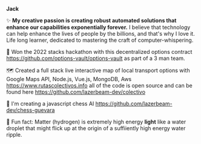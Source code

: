 <b>Jack</b> 

✨ <b>My creative passion is creating robust automated solutions that enhance our capabilities exponentially forever.</b> I believe that technology can help enhance the lives of people by the billions, and that's why I love it. Life long learner, dedicated to mastering the craft of computer-whispering.

  🥇 Won the 2022 stacks hackathon with this decentralized options contract https://github.com/options-vault/options-vault as part of a 3 man team.

  🗺️ Created a full stack live interactive map of local transport options with Google Maps API, Node.js, Vue.js, MongoDB, Aws  https://www.rutascolectivos.info all of the code is open source and can be found here https://github.com/lazerbeam-dev/colectivo

  🌾 I'm creating a javascript chess AI https://github.com/lazerbeam-dev/chess-guevara

  🌈 Fun fact: Matter (hydrogen) is extremely high energy <b>light</b> like a water droplet that might flick up at the origin of a suffiiently high energy water ripple.  
